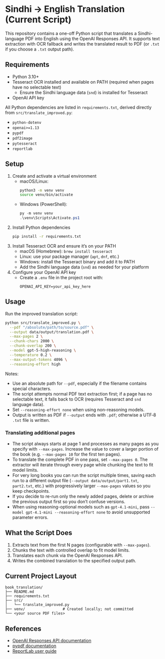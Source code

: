 # Sindhi → English Translation (Current Script)

This repository contains a one-off Python script that translates a Sindhi-language PDF into English using the OpenAI Responses API. It supports text extraction with OCR fallback and writes the translated result to PDF (or `.txt` if you choose a `.txt` output path).

## Requirements
- Python 3.10+
- Tesseract OCR installed and available on PATH (required when pages have no selectable text)
  - Ensure the Sindhi language data (`snd`) is installed for Tesseract
- OpenAI API key

All Python dependencies are listed in `requirements.txt`, derived directly from `src/translate_improved.py`:
- `python-dotenv`
- `openai>=1.13`
- `pypdf`
- `pdf2image`
- `pytesseract`
- `reportlab`

## Setup
1. Create and activate a virtual environment
   - macOS/Linux:
     ```bash
     python3 -m venv venv
     source venv/bin/activate
     ```
   - Windows (PowerShell):
     ```powershell
     py -m venv venv
     .\venv\Scripts\Activate.ps1
     ```
2. Install Python dependencies
   ```bash
   pip install -r requirements.txt
   ```
3. Install Tesseract OCR and ensure it’s on your PATH
   - macOS (Homebrew): `brew install tesseract`
   - Linux: use your package manager (`apt`, `dnf`, etc.)
   - Windows: install the Tesseract binary and add it to PATH
   - Add the Sindhi language data (`snd`) as needed for your platform
4. Configure your OpenAI API key
   - Create a `.env` file in the project root with:
     ```env
     OPENAI_API_KEY=your_api_key_here
     ```

## Usage
Run the improved translation script:
```bash
python src/translate_improved.py \
  --pdf "/absolute/path/to/source.pdf" \
  --output data/output/translation.pdf \
  --max-pages 2 \
  --chunk-chars 2000 \
  --chunk-overlap 200 \
  --model gpt-5-high-reasoning \
  --temperature 0.2 \
  --max-output-tokens 4096 \
  --reasoning-effort high
```

Notes:
- Use an absolute path for `--pdf`, especially if the filename contains special characters.
- The script attempts normal PDF text extraction first; if a page has no selectable text, it falls back to OCR (requires Tesseract and `snd` language data).
- Set `--reasoning-effort none` when using non-reasoning models.
- Output is written as PDF if `--output` ends with `.pdf`; otherwise a UTF‑8 `.txt` file is written.

### Translating additional pages
- The script always starts at page 1 and processes as many pages as you specify with `--max-pages`. Increase the value to cover a larger portion of the book (e.g. `--max-pages 10` for the first ten pages).
- To translate the complete PDF in one pass, set `--max-pages 0`. The extractor will iterate through every page while chunking the text to fit model limits.
- For very long books you can run the script multiple times, saving each run to a different output file (`--output data/output/part1.txt`, `part2.txt`, etc.) with progressively larger `--max-pages` values so you keep checkpoints.
- If you decide to re-run only the newly added pages, delete or archive the previous output first so you don’t confuse versions.
- When using reasoning-optional models such as `gpt-4.1-mini`, pass `--model gpt-4.1-mini --reasoning-effort none` to avoid unsupported parameter errors.

## What the Script Does
1. Extracts text from the first N pages (configurable with `--max-pages`).
2. Chunks the text with controlled overlap to fit model limits.
3. Translates each chunk via the OpenAI Responses API.
4. Writes the combined translation to the specified output path.

## Current Project Layout
```
book_translation/
├── README.md
├── requirements.txt
├── src/
│   └── translate_improved.py
├── venv/                 # Created locally; not committed
└── <your source PDF files>
```

## References
- [OpenAI Responses API documentation](https://platform.openai.com/docs/guides/text-generation)
- [pypdf documentation](https://pypdf.readthedocs.io/)
- [ReportLab user guide](https://www.reportlab.com/docs/reportlab-userguide.pdf)
  
